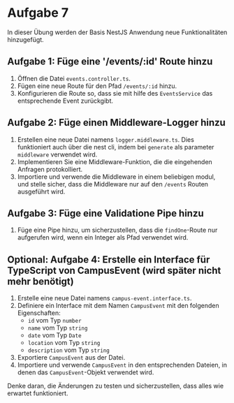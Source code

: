 # Aufgabe 7

In dieser Übung werden der Basis NestJS Anwendung neue Funktionalitäten hinzugefügt. 

## Aufgabe 1: Füge eine '/events/:id' Route hinzu

1. Öffnen die Datei `events.controller.ts`.
2. Fügen eine neue Route für den Pfad `/events/:id` hinzu.
3. Konfigurieren die Route so, dass sie mit hilfe des `EventsService` das entsprechende Event zurückgibt.


## Aufgabe 2: Füge einen Middleware-Logger hinzu

1. Erstellen eine neue Datei namens `logger.middleware.ts`. Dies funktioniert auch über die nest cli, indem bei `generate` als parameter `middleware` verwendet wird.
2. Implementieren Sie eine Middleware-Funktion, die die eingehenden Anfragen protokolliert.
3. Importiere und verwende die Middleware in einem beliebigen modul, und stelle sicher, dass die Middleware nur auf den `/events` Routen ausgeführt wird.

## Aufgabe 3: Füge eine Validatione Pipe hinzu

1. Füge eine Pipe hinzu, um sicherzustellen, dass die `findOne`-Route nur aufgerufen wird, wenn ein Integer als Pfad verwendet wird.

## Optional: Aufgabe 4: Erstelle ein Interface für TypeScript von CampusEvent (wird später nicht mehr benötigt)

1. Erstelle eine neue Datei namens `campus-event.interface.ts`.
2. Definiere ein Interface mit dem Namen `CampusEvent` mit den folgenden Eigenschaften:
    - `id` vom Typ `number`
    - `name` vom Typ `string`
    - `date` vom Typ `Date`
    - `location` vom Typ `string`
    - `description` vom Typ `string`
3. Exportiere `CampusEvent` aus der Datei.
4. Importiere und verwende  `CampusEvent` in den entsprechenden Dateien, in denen das `CampusEvent`-Objekt verwendet wird.

Denke daran, die Änderungen zu testen und sicherzustellen, dass alles wie erwartet funktioniert.

